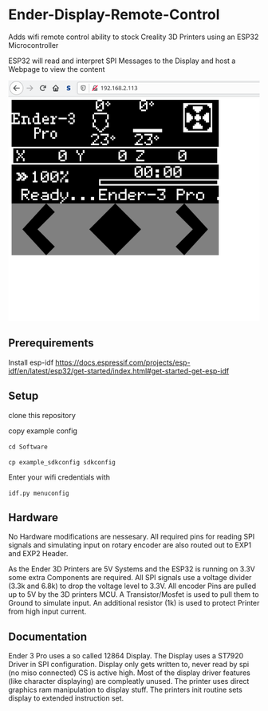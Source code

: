 # Ender-Display-Remote-Control
Adds wifi remote control ability to stock Creality 3D Printers using an ESP32 Microcontroller

ESP32 will read and interpret SPI Messages to the Display and host a Webpage to view the content

![Screenshot of Webpage](Screenshot.png "Screenshot of Webpage")

## Prerequirements
Install esp-idf
https://docs.espressif.com/projects/esp-idf/en/latest/esp32/get-started/index.html#get-started-get-esp-idf

## Setup
clone this repository

copy example config

``cd Software``

``cp example_sdkconfig sdkconfig``

Enter your wifi credentials with

``idf.py menuconfig``

## Hardware
No Hardware modifications are nessesary. All required pins for reading SPI signals and simulating input on rotary encoder are also routed out to EXP1 and EXP2 Header.

As the Ender 3D Printers are 5V Systems and the ESP32 is running on 3.3V some extra Components are required.
All SPI signals use a voltage divider (3.3k and 6.8k) to drop the voltage level to 3.3V.
All encoder Pins are pulled up to 5V by the 3D printers MCU.
A Transistor/Mosfet is used to pull them to Ground to simulate input.
An additional resistor (1k) is used to protect Printer from high input current.

## Documentation
Ender 3 Pro uses a so called 12864 Display. The Display uses a ST7920 Driver in SPI configuration.
Display only gets written to, never read by spi (no miso connected)
CS is active high.
Most of the display driver features (like character displaying) are compleatly unused. 
The printer uses direct graphics ram manipulation to display stuff.
The printers init routine sets display to extended instruction set.
